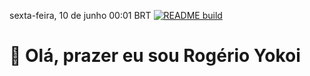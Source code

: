 sexta-feira, 10 de junho 00:01 BRT [![README build](https://github.com/rogerioyokoi/rogerioyokoi/actions/workflows/main.yml/badge.svg)](https://github.com/rogerioyokoi/rogerioyokoi/actions/workflows/main.yml)
# 🤙 Olá, prazer eu sou Rogério Yokoi